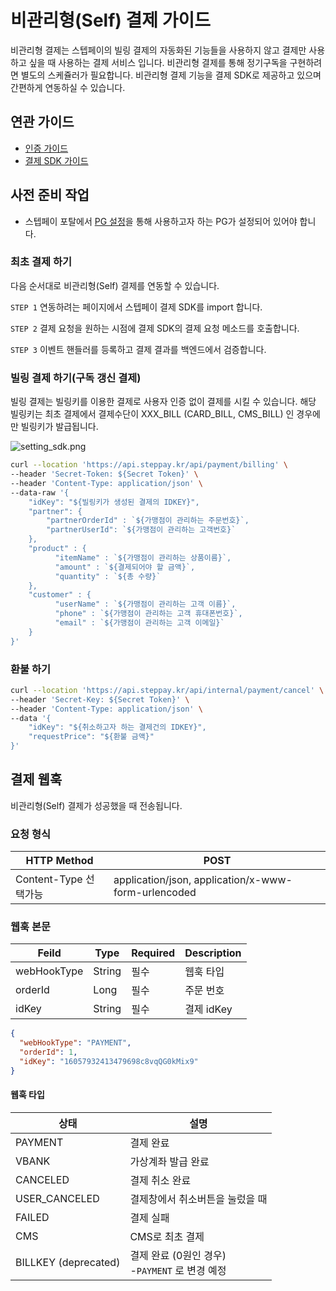 # 비관리형(Self) 결제 가이드

비관리형 결제는 스텝페이의 빌링 결제의 자동화된 기능들을 사용하지 않고 결제만 사용하고 싶을 때 사용하는 결제 서비스 입니다.
비관리형 결제를 통해 정기구독을 구현하려면 별도의 스케쥴러가 필요합니다. 비관리형 결제 기능을 결제 SDK로 제공하고 있으며 간편하게 연동하실 수 있습니다.

## 연관 가이드

- [인증 가이드](./01_인증.md)
- [결제 SDK 가이드](./09-2_결제_SDK.md#결제-sdk)

## 사전 준비 작업

- 스텝페이 포탈에서 [PG 설정](./07-0_결제.md#사전-준비-작업)을 통해 사용하고자 하는 PG가 설정되어 있어야 합니다.

### 최초 결제 하기

다음 순서대로 비관리형(Self) 결제를 연동할 수 있습니다.

`STEP 1` 연동하려는 페이지에서 스텝페이 결제 SDK를 import 합니다.

`STEP 2` 결제 요청을 원하는 시점에 결제 SDK의 결제 요청 메소드를 호출합니다.

`STEP 3` 이벤트 핸들러를 등록하고 결제 결과를 백엔드에서 검증합니다.

### 빌링 결제 하기(구독 갱신 결제)

빌링 결제는 빌링키를 이용한 결제로 사용자 인증 없이 결제를 시킬 수 있습니다. 해당 빌링키는 최초 결제에서 결제수단이 XXX_BILL (CARD_BILL, CMS_BILL) 인 경우에만 빌링키가 발급됩니다.

![setting_sdk.png](https://dev-vercel-dev-steppaykr.vercel.app/api/localize?dir=09_SDKs&name=setting_sdk.png)

```bash
curl --location 'https://api.steppay.kr/api/payment/billing' \
--header 'Secret-Token: ${Secret Token}' \
--header 'Content-Type: application/json' \
--data-raw '{
    "idKey": "${빌링키가 생성된 결제의 IDKEY}",
    "partner": {
        "partnerOrderId" : `${가맹점이 관리하는 주문번호}`,
        "partnerUserId": `${가맹점이 관리하는 고객번호}`
    },
    "product" : {
          "itemName" : `${가맹점이 관리하는 상품이름}`,
          "amount" : `${결제되어야 할 금액}`,
          "quantity" : `${총 수량}`
    },
    "customer" : {
          "userName" : `${가맹점이 관리하는 고객 이름}`,
          "phone" : `${가맹점이 관리하는 고객 휴대폰번호}`,
          "email" : `${가맹점이 관리하는 고객 이메일}`
    }
}'
```

### 환불 하기

```bash
curl --location 'https://api.steppay.kr/api/internal/payment/cancel' \
--header 'Secret-Key: ${Secret Token}' \
--header 'Content-Type: application/json' \
--data '{
    "idKey": "${취소하고자 하는 결제건의 IDKEY}",
    "requestPrice": "${환불 금액}"
}'
```

## 결제 웹훅

비관리형(Self) 결제가 성공했을 때 전송됩니다.

### 요청 형식

| HTTP Method       | POST                                                 |
|-------------------|------------------------------------------------------|
| Content-Type 선택가능 | application/json,  application/x-www-form-urlencoded |


### 웹훅 본문

| Feild  | Type   | Required | Description |
|--------|--------|----------|------------|
| webHookType     | String   | 필수       | 웹훅 타입       |
| orderId     | Long   | 필수       | 주문 번호      |
| idKey | String | 필수       | 결제 idKey      |


```json
{
  "webHookType": "PAYMENT",
  "orderId": 1,
  "idKey": "16057932413479698c8vqQG0kMix9"
}
```

#### 웹훅 타입

| 상태                   | 설명                                   |
|----------------------|--------------------------------------|
| PAYMENT              | 결제 완료                                |
| VBANK                | 가상계좌 발급 완료                           |
| CANCELED             | 결제 취소 완료                             |
| USER_CANCELED        | 결제창에서 취소버튼을 눌렀을 때                    |
| FAILED               | 결제 실패                                |
| CMS                  | CMS로 최초 결제                           |
| BILLKEY (deprecated) | 결제 완료 (0원인 경우)<br>-`PAYMENT` 로 변경 예정 |